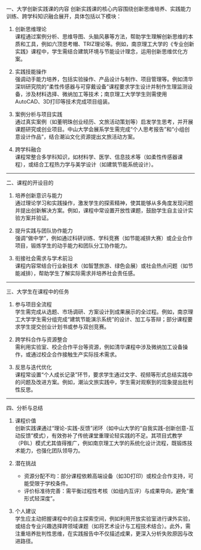  一、大学创新实践课的内容
创新实践课的核心内容围绕创新思维培养、实践能力训练、跨学科知识融合展开，具体包括以下模块：
1. 创新思维理论  
   课程通过案例分析、思维导图、头脑风暴等方法，帮助学生理解创新思维的本质和工具，例如六顶思考帽、TRIZ理论等。例如，南京理工大学的《专业创新实践》课程中，学生需结合建筑环境与节能设计理念，运用创新思维优化方案。

2. 实践技能操作  
   强调动手能力培养，包括实验操作、产品设计与制作、项目管理等。例如清华深圳研究院的“柔性传感器与可穿戴设备”课程要求学生设计并制作生理监测设备，涉及材料选择、微纳加工等技术；南京理工大学学生则需使用AutoCAD、3D打印等技术完成项目组装。

3. 案例分析与项目实践  
   通过真实案例（如董明珠创业经历、文旅活动策划等）启发学生思考，并开展课题研究或创业项目。中山大学会展系学生需完成“个人思考报告”和“小组创意设计作品”，结合潮汕文化资源提出文旅活动方案。

4. 跨学科融合  
   课程常整合多学科知识，如材料学、医学、信息技术等（如柔性传感器课程），或结合工程热力学与美学设计（如建筑节能系统设计）。

---

 二、课程的开设目的
1. 培养创新意识与能力  
   通过理论学习和实践操作，激发学生的探索精神，使其能够从多角度发现问题并提出创新解决方案。例如，课程中常设置开放性课题，鼓励学生自主设计实验方案并验证。

2. 提升实践与团队协作能力  
   强调“做中学”，例如通过科研训练、学科竞赛（如节能减排大赛）或企业合作项目，锻炼学生的动手能力和团队分工协作能力。

3. 衔接社会需求与学术前沿  
   课程内容常结合行业新技术（如智慧旅游、绿色会展）或社会热点问题（如节能减排），帮助学生了解实际需求并培养社会责任感。

---

 三、大学生在课程中的任务
1. 参与项目全流程  
   学生需完成从选题、市场调研、方案设计到成果展示的全过程。例如，南京理工大学学生需分组完成“建筑节能演示系统”的设计、加工与答辩；部分课程要求学生提交创业计划书或参与双创竞赛。

2. 跨学科合作与资源整合  
   需利用实验室、校企合作平台等资源，例如清华课程中涉及微纳加工设备操作，或通过校企合作接触生产实际技术需求。

3. 反思与迭代优化  
   课程常设置“个人成长记录”环节，要求学生通过文字、视频等形式总结实践中的问题及改进方案。例如，潮汕文旅实践中，学生需对观察到的现象提出批判性反思。

---

 四、分析与总结
1. 课程价值  
   创新实践课通过“理论-实践-反馈”闭环（如中山大学的“自我实践-创新创意-互动反馈”模式），有效弥补了传统课堂重理论轻实践的不足。其项目式教学（PBL）模式尤其值得推广，例如南京理工大学的系统化设计流程，既锻炼技术能力，也强化团队领导力。

2. 潜在挑战  
   - 资源分配不均：部分课程依赖高端设备（如3D打印）或校企合作支持，可能受限于学校条件。  
   - 评价标准待完善：需平衡过程性考核（如组内互评）与成果导向，避免“重形式轻深度”。

3. 个人建议  
   学生应主动把握课程中的自主探索空间，例如利用开放实验室进行课外实验，或结合专业兴趣选择跨领域课题（如将艺术设计与工程技术结合）。此外，需注重培养批判性思维，在实践报告中不仅描述成果，更深入分析失败原因与改进路径。
